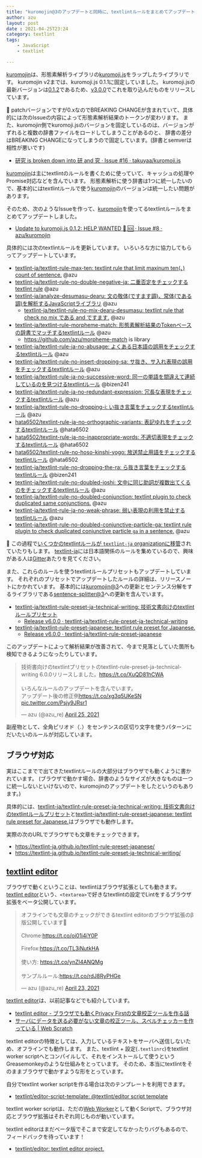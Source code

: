 ```yaml
---
title: "kuromojin@3のアップデートと同時に、textlintルールをまとめてアップデートしました"
author: azu
layout: post
date : 2021-04-25T23:24
category: textlint
tags:
    - JavaScript
    - textlint

---
```


[kuromojin](https://github.com/azu/kuromojin)は、形態素解析ライブラリの[kuromoji.js](https://github.com/takuyaa/kuromoji.js)をラップしたライブラリです。
kuromojin v2までは、kuromoji.js 0.1.1に固定していました。
kuromoji.jsの最新バージョンは[0.1.2](https://github.com/takuyaa/kuromoji.js/releases/tag/0.1.2)であるため、[v3.0.0](https://github.com/azu/kuromojin/releases/tag/v3.0.0)でこれを取り込んだものをリリースしています。

📝 patchバージョンですが0.xなのでBREAKING CHANGEが含まれていて、具体的には次のIssueの内容によって形態素解析結果のトークンが変わリます。
また、kuromojin側でkuromoji.jsのバージョンを固定しているのは、バージョンがずれると複数の辞書ファイルをロードしてしまうことがあるのと、
辞書の差分はBREAKING CHANGEになってしまうので固定しています。(辞書とsemverは相性が悪いです)

- [研究 is broken down into 研 and 究 · Issue #16 · takuyaa/kuromoji.js](https://github.com/takuyaa/kuromoji.js/issues/16)

[kuromojin](https://github.com/azu/kuromojin)は主にtextlintのルールを書くために使っていて、キャッシュの処理やPromise対応などを含んでいます。
形態素解析に使う辞書は1つに統一したいので、基本的にはtextlintルールで使う[kuromojin](https://github.com/azu/kuromojin)のバージョンは統一したい問題があります。

そのため、次のようなIssueを作って、[kuromojin](https://github.com/azu/kuromojin)を使ってるtextlintルールをまとめてアップデートしました。

- [Update to kuromoji.js 0.1.2: HELP WANTED 🙇 🆘 · Issue #8 · azu/kuromojin](https://github.com/azu/kuromojin/issues/8)

具体的には次のtextlintルールを更新しています。
いろいろな方に協力してもらってアップデートしています。

- [textlint-ja/textlint-rule-max-ten: textlint rule that limit maxinum ten(、) count of sentence.](https://github.com/textlint-ja/textlint-rule-max-ten) @azu 
- [textlint-ja/textlint-rule-no-double-negative-ja: 二重否定をチェックするtextlint rule](https://github.com/textlint-ja/textlint-rule-no-double-negative-ja) @azu
- [textlint-ja/analyze-desumasu-dearu: 文の敬体(ですます調)、常体(である調)を解析するJavaScriptライブラリ](https://github.com/textlint-ja/analyze-desumasu-dearu) @azu
    - [textlint-ja/textlint-rule-no-mix-dearu-desumasu: textlint rule that check no mix である and ですます.](https://github.com/textlint-ja/textlint-rule-no-mix-dearu-desumasu) @azu
- [textlint-ja/textlint-rule-morpheme-match: 形態素解析結果のTokenベースの辞書でマッチするtextlintルール](https://github.com/textlint-ja/textlint-rule-morpheme-match) @azu
   - https://github.com/azu/morpheme-match is library
- [textlint-ja/textlint-rule-ja-no-abusage: よくある日本語の誤用をチェックするtextlintルール](https://github.com/textlint-ja/textlint-rule-ja-no-abusage) @azu 
- [textlint-ja/textlint-rule-no-insert-dropping-sa: サ抜き、サ入れ表現の誤用をチェックするtextlintルール](https://github.com/textlint-ja/textlint-rule-no-insert-dropping-sa) @azu
- [textlint-ja/textlint-rule-ja-no-successive-word: 同一の単語を間違えて連続しているのを見つけるtextlintルール](https://github.com/textlint-ja/textlint-rule-ja-no-successive-word) @bizen241
- [textlint-ja/textlint-rule-ja-no-redundant-expression: 冗長な表現をチェックするtextlintルール](https://github.com/textlint-ja/textlint-rule-ja-no-redundant-expression) @azu
- [textlint-ja/textlint-rule-no-dropping-i: い抜き言葉をチェックするtextlintルール](https://github.com/textlint-ja/textlint-rule-no-dropping-i) @azu
- [hata6502/textlint-rule-ja-no-orthographic-variants: 表記ゆれをチェックするtextlintルール](https://github.com/hata6502/textlint-rule-ja-no-orthographic-variants) @hata6502
- [hata6502/textlint-rule-ja-no-inappropriate-words: 不適切表現をチェックするtextlintルール](https://github.com/hata6502/textlint-rule-ja-no-inappropriate-words) @hata6502
- [hata6502/textlint-rule-no-hoso-kinshi-yogo: 放送禁止用語をチェックするtextlintルール](https://github.com/hata6502/textlint-rule-no-hoso-kinshi-yogo) @hata6502
- [textlint-ja/textlint-rule-no-dropping-the-ra: ら抜き言葉をチェックするtextlintルール](https://github.com/textlint-ja/textlint-rule-no-dropping-the-ra) @bizen241
- [textlint-ja/textlint-rule-no-doubled-joshi: 文中に同じ助詞が複数出てくるのをチェックするtextlintルール](https://github.com/textlint-ja/textlint-rule-no-doubled-joshi) @azu
- [textlint-ja/textlint-rule-no-doubled-conjunction: textlint plugin to check duplicated same conjunctions.](https://github.com/textlint-ja/textlint-rule-no-doubled-conjunction) @azu
- [textlint-ja/textlint-rule-ja-no-weak-phrase: 弱い表現の利用を禁止するtextlintルール](https://github.com/textlint-ja/textlint-rule-ja-no-weak-phrase) @azu
- [textlint-ja/textlint-rule-no-doubled-conjunctive-particle-ga: textlint rule plugin to check duplicated conjunctive particle `ga` in a sentence.](https://github.com/textlint-ja/textlint-rule-no-doubled-conjunctive-particle-ga) @azu

📝 この過程で[いくつかのtextlintルールが `textlint-ja` organizationに移管](https://github.com/azu/kuromojin/issues/8#issuecomment-826095828)されていたりもします。
[textlint-ja](https://github.com/textlint-ja)には日本語関係のルールを集めているので、興味がある人は[Gitter](https://gitter.im/textlint-ja/textlint-ja)あたりを見てください。

また、これらのルールを使うtextlintルールプリセットもアップデートしています。
それぞれのプリセットでアップデートしたルールの詳細は、リリースノートにかかれています。
基本的には[kuromojin@3](https://github.com/azu/kuromojin/releases/tag/v3.0.0)への更新とセンテンス分解をするライブラリである[sentence-splitter@3](https://github.com/azu/sentence-splitter/releases/tag/3.0.0)への更新を含んでいます。

- [textlint-ja/textlint-rule-preset-ja-technical-writing: 技術文書向けのtextlintルールプリセット](https://github.com/textlint-ja/textlint-rule-preset-ja-technical-writing)
  - [Release v6.0.0 · textlint-ja/textlint-rule-preset-ja-technical-writing](https://github.com/textlint-ja/textlint-rule-preset-ja-technical-writing/releases/tag/v6.0.0)
- [textlint-ja/textlint-rule-preset-japanese: textlint rule preset for Japanese.](https://github.com/textlint-ja/textlint-rule-preset-japanese)
  - [Release v6.0.0 · textlint-ja/textlint-rule-preset-japanese](https://github.com/textlint-ja/textlint-rule-preset-japanese/releases/tag/v6.0.0)

このアップデートによって解析結果が改善されて、今まで見落としていた箇所も検知できるようになったりしています。

<blockquote class="twitter-tweet"><p lang="ja" dir="ltr">技術書向けのtextlintプリセットのtextlint-rule-preset-ja-technical-writing 6.0.0リリースしました。<a href="https://t.co/XuQD81hCWA">https://t.co/XuQD81hCWA</a><br><br>いろんなルールのアップデートを含んでいます。<br>アップデート後の修正例<a href="https://t.co/xg3q5UKeSN">https://t.co/xg3q5UKeSN</a> <a href="https://t.co/Psjy9JRsr1">pic.twitter.com/Psjy9JRsr1</a></p>&mdash; azu (@azu_re) <a href="https://twitter.com/azu_re/status/1386224040600244226?ref_src=twsrc%5Etfw">April 25, 2021</a></blockquote>

<script async src="https://platform.twitter.com/widgets.js" charset="utf-8"></script> 

副産物として、全角ピリオド（`．`）をセンテンスの区切り文字を使うパターンにだいたいのルールが対応しています。

## ブラウザ対応

実はここまでで出てきたtextlintルールの大部分はブラウザでも動くように書かれています。
(ブラウザで動かす場合、辞書のようなサイズが大きなものは一つに統一しないといけないので、kuromojinのアップデートをしたというのもあります。)

具体的には、[textlint-ja/textlint-rule-preset-ja-technical-writing: 技術文書向けのtextlintルールプリセット](https://github.com/textlint-ja/textlint-rule-preset-ja-technical-writing)と[textlint-ja/textlint-rule-preset-japanese: textlint rule preset for Japanese.](https://github.com/textlint-ja/textlint-rule-preset-japanese)はブラウザでも動作します。

実際の次のURLでブラウザでも文章をチェックできます。

- <https://textlint-ja.github.io/textlint-rule-preset-japanese/>
- <https://textlint-ja.github.io/textlint-rule-preset-ja-technical-writing/>

## [textlint editor](https://github.com/textlint/editor)

ブラウザで動くということは、textlintはブラウザ拡張としても動きます。
[textlint editor](https://github.com/textlint/editor)という、`<textarea>`で好きなtextlintの設定でLintをするブラウザ拡張をベータ公開しています。

<blockquote class="twitter-tweet"><p lang="ja" dir="ltr">オフラインでも文章のチェックができるtextlint editorのブラウザ拡張のβ版公開しています🎉<br><br>Chrome:<a href="https://t.co/oi01i4iY0P">https://t.co/oi01i4iY0P</a><br><br>Firefox:<a href="https://t.co/TL3iNutkHA">https://t.co/TL3iNutkHA</a><br><br>使い方: <a href="https://t.co/ynZI4ANQMg">https://t.co/ynZI4ANQMg</a><br><br>サンプルルール:<a href="https://t.co/rdJ8RyPHGe">https://t.co/rdJ8RyPHGe</a></p>&mdash; azu (@azu_re) <a href="https://twitter.com/azu_re/status/1385513982585294849?ref_src=twsrc%5Etfw">April 23, 2021</a></blockquote>

<script async src="https://platform.twitter.com/widgets.js" charset="utf-8"></script> 

[textlint editor](https://github.com/textlint/editor)は、以前記事などでも紹介しています。

- [textlint editor - ブラウザでも動くPrivacy Firstの文章校正ツールを作る話](https://azu.github.io/slide/2020/textlint-editor/textlint-editor.html)
- [サーバにデータを送る必要がない文章の校正ツール、スペルチェッカーを作っている | Web Scratch](https://efcl.info/2020/07/31/textlint-editor-pre/)

textlint editorの特徴としては、入力しているテキストをサーバへ送信しないため、オフラインでも動作します。
また、textlint + 設定(`.textlinrc`)をtextlint worker scriptへとコンパイルして、それをインストールして使うというGreasemonkeyのような仕組みをとっています。
そのため、本当にtextlintをそのままブラウザで動かすような形をとっています。

自分でtextlint worker scriptを作る場合は次のテンプレートを利用できます。

- [textlint/editor-script-template: @textlint/editor script template](https://github.com/textlint/editor-script-template)

textlint worker scriptは、ただの[Web Worker](https://developer.mozilla.org/ja/docs/Web/API/Web_Workers_API/Using_web_workers)として動くScriptで、ブラウザ対応とブラウザ拡張はそれぞれ同じものが動いています。

textlint editorはまだベータ版でそこまで安定してなかったりバグもあるので、フィードバックを待っています！

- [textlint/editor: textlint editor project.](https://github.com/textlint/editor#usage)